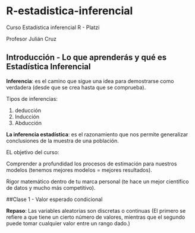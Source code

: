 # R-estadistica-inferencial
Curso Estadística inferencial R - Platzi

Profesor Julián Cruz

## Introducción - Lo que aprenderás y qué es Estadística Inferencial

**Inferencia**: es el camino que sigue una idea para demostrarse como verdadera (desde que se crea hasta que se comprueba). 

Tipos de inferencias: 
1. deducción
2. Inducción
3. Abducción 

**La inferencia estadística**:  es el razonamiento que nos permite generalizar conclusiones de la muestra de una población. 

EL objetivo del curso:

Comprender a profundidad los procesos de estimación para nuestros modelos (tenemos mejores modelos = mejores resultados). 

Rigor matemático dentro de tu marca personal (te hace un mejor científico de datos y mucho más competitivo).

##Clase 1 - Valor esperado condicional 

**Repaso**: Las variables aleatorias son discretas o continuas (El primero se refiere a que tiene un cierto número de valores, mientras que el segundo puede tomar cualquier valor entre un rango dado.)
